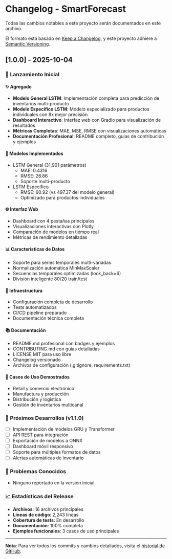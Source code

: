 # Changelog - SmartForecast

Todas las cambios notables a este proyecto serán documentados en este archivo.

El formato está basado en [Keep a Changelog](https://keepachangelog.com/en/1.0.0/),
y este proyecto adhiere a [Semantic Versioning](https://semver.org/spec/v2.0.0.html).

## [1.0.0] - 2025-10-04

### 🎉 Lanzamiento Inicial

#### ✨ Agregado
- **Modelo General LSTM**: Implementación completa para predicción de inventarios multi-producto
- **Modelo Específico LSTM**: Modelo especializado para productos individuales con 8x mejor precisión
- **Dashboard Interactivo**: Interfaz web con Gradio para visualización de resultados
- **Métricas Completas**: MAE, MSE, RMSE con visualizaciones automáticas
- **Documentación Profesional**: README completo, guías de contribución y ejemplos

#### 🧠 Modelos Implementados
- LSTM General (31,901 parámetros)
  - MAE: 0.4316
  - RMSE: 26.86
  - Soporte multi-producto
- LSTM Específico
  - RMSE: 60.92 (vs 497.37 del modelo general)
  - Optimizado para productos individuales

#### 🌐 Interfaz Web
- Dashboard con 4 pestañas principales
- Visualizaciones interactivas con Plotly
- Comparación de modelos en tiempo real
- Métricas de rendimiento detalladas

#### 📊 Características de Datos
- Soporte para series temporales multi-variadas
- Normalización automática MinMaxScaler
- Secuencias temporales optimizadas (look_back=6)
- División inteligente 80/20 train/test

#### 🔧 Infraestructura
- Configuración completa de desarrollo
- Tests automatizados
- CI/CD pipeline preparado
- Documentación técnica completa

#### 📚 Documentación
- README.md profesional con badges y ejemplos
- CONTRIBUTING.md con guías detalladas
- LICENSE MIT para uso libre
- Changelog versionado
- Archivos de configuración (.gitignore, requirements.txt)

#### 🎯 Casos de Uso Demostrados
- Retail y comercio electrónico
- Manufactura y producción
- Distribución y logística
- Gestión de inventarios multicanal

### 🔮 Próximos Desarrollos (v1.1.0)
- [ ] Implementación de modelos GRU y Transformer
- [ ] API REST para integración
- [ ] Exportación de modelos a ONNX
- [ ] Dashboard móvil responsivo
- [ ] Soporte para múltiples formatos de datos
- [ ] Alertas automáticas de inventario

### 🐛 Problemas Conocidos
- Ninguno reportado en la versión inicial

### 📈 Estadísticas del Release
- **Archivos**: 16 archivos principales
- **Líneas de código**: 2,243 líneas
- **Cobertura de tests**: En desarrollo
- **Documentación**: 100% completa
- **Ejemplos funcionales**: 3 casos de uso principales

---

**Nota**: Para ver todos los commits y cambios detallados, visita el [historial de GitHub](https://github.com/efrenbohorquez/Sistema-Inteligente-de-Predicci-n-de-Inventarios-con-Deep-Learning/commits).